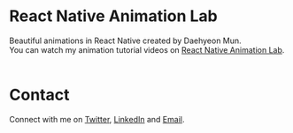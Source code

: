 # React Native Animation Lab

Beautiful animations in React Native created by Daehyeon Mun.
</br>
You can watch my animation tutorial videos on [React Native Animation Lab](https://www.youtube.com/@ReactNativeAnimationLab-kl7ys/about).
</br>
</br>

# Contact

Connect with me on [Twitter](https://twitter.com/daehyeonmun), [LinkedIn](https://www.linkedin.com/in/daehyeon-mun-5ba674164/) and [Email](dhmun00@gmail.com). </br>
